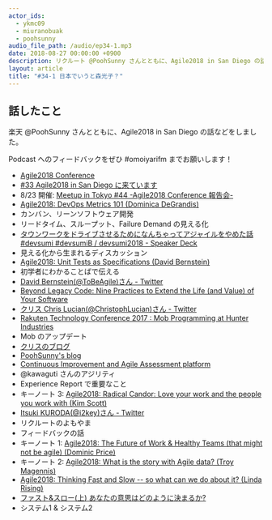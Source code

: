 ```yaml
---
actor_ids:
  - ykmc09
  - miuranobuak
  - poohsunny
audio_file_path: /audio/ep34-1.mp3
date: 2018-08-27 00:00:00 +0900
description: リクルート @PoohSunny さんとともに、Agile2018 in San Diego の話などをしました。
layout: article
title: "#34-1 日本でいうと森光子？"
---
```


## 話したこと
楽天 @PoohSunny さんとともに、Agile2018 in San Diego の話などをしました。

Podcast へのフィードバックをぜひ #omoiyarifm までお願いします！

- [Agile2018 Conference](https://www.agilealliance.org/agile2018)
- [#33 Agile2018 in San Diego に来ています](https://lean-agile.fm/episode/33)
- 8/23 開催: [Meetup in Tokyo #44 -Agile2018 Conference 報告会-](https://line.connpass.com/event/98116/)
- [Agile2018: DevOps Metrics 101 (Dominica DeGrandis)](http://sched.co/EU9W)
- カンバン、リーンソフトウェア開発
- リードタイム、スループット、Failure Demand の見える化
- [タウンワークをドライブさせるためになんちゃってアジャイルをやめた話 #devsumi #devsumiB / devsumi2018 - Speaker Deck](https://speakerdeck.com/poohsunny/devsumi2018)
- 見える化から生まれるディスカッション
- [Agile2018: Unit Tests as Specifications (David Bernstein)](http://sched.co/EUBy)
- 初学者にわかることばで伝える
- [David Bernstein(@ToBeAgile)さん - Twitter](https://twitter.com/tobeagile)
- [Beyond Legacy Code: Nine Practices to Extend the Life (and Value) of Your Software](https://www.amazon.co.jp/Beyond-Legacy-Code-Practices-Software/dp/1680500791)
- [クリス Chris Lucian(@ChristophLucian)さん - Twitter](https://twitter.com/christophlucian)
- [Rakuten Technology Conference 2017 : Mob Programming at Hunter Industries](http://sched.co/C650)
- Mob のアップデート
- [クリスのブログ](https://www.chrislucian.com/2018/07/software-estimation-paradox.html?m=1)
- [PoohSunny's blog](http://poohsunny.hatenablog.com/)
- [Continuous Improvement and Agile Assessment platform](https://www.comparativeagility.com/)
- @kawaguti さんのアジリティ
- Experience Report で重要なこと
- キーノート 3: [Agile2018:  Radical Candor: Love your work and the people you work with (Kim Scott)](http://sched.co/FM5x)
- [Itsuki KURODA(@i2key)さん - Twitter](https://twitter.com/i2key)
- リクルートのよもやま
- フィードバックの話
- キーノート 1: [Agile2018: The Future of Work & Healthy Teams (that might not be agile) (Dominic Price)](http://sched.co/FM5t)
- キーノート 2: [Agile2018:  What is the story with Agile data? (Troy Magennis)](http://sched.co/FM5u)
- [Agile2018:  Thinking Fast and Slow -- so what can we do about it? (Linda Rising)](http://sched.co/EU9Z)
- [ファスト&スロー(上) あなたの意思はどのように決まるか?](https://www.amazon.co.jp/dp/4150504105)
- システム1 & システム2
